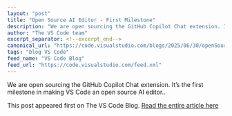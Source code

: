 ```yaml
---
layout: "post"
title: "Open Source AI Editor - First Milestone"
description: "We are open sourcing the GitHub Copilot Chat extension. It’s the first milestone in making VS Code a..."
author: "The VS Code team"
excerpt_separator: <!--excerpt_end-->
canonical_url: "https://code.visualstudio.com/blogs/2025/06/30/openSourceAIEditorFirstMilestone"
tags: "blog VS Code"
feed_name: "VS Code Blog"
feed_url: "https://code.visualstudio.com/feed.xml"
---
```


We are open sourcing the GitHub Copilot Chat extension. It’s the first milestone in making VS Code an open source AI editor..<!--excerpt_end-->

This post appeared first on The VS Code Blog. [Read the entire article here](https://code.visualstudio.com/blogs/2025/06/30/openSourceAIEditorFirstMilestone)
